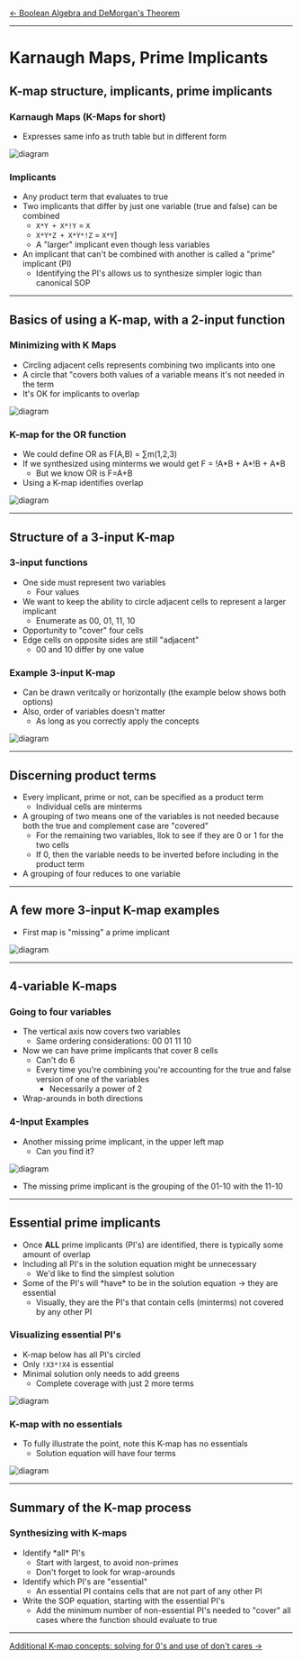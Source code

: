[\<- Boolean Algebra and DeMorgan's Theorem](3.md)

---

# Karnaugh Maps, Prime Implicants

## K-map structure, implicants, prime implicants

### Karnaugh Maps (K-Maps for short)

- Expresses same info as truth table but in different form

![diagram](4.1.png)

### Implicants

- Any product term that evaluates to true
- Two implicants that differ by just one variable (true and false) can be combined
	- `X*Y + X*!Y` = `X`
	- `X*Y*Z + X*Y*!Z` = `X*Y`]
	- A "larger" implicant even though less variables
- An implicant that can't be combined with another is called a "prime" implicant (PI)
	- Identifying the PI's allows us to synthesize simpler logic than canonical SOP

---

## Basics of using a K-map, with a 2-input function

### Minimizing with K Maps

- Circling adjacent cells represents combining two implicants into one
- A circle that "covers both values of a variable means it's not needed in the term
- It's OK for implicants to overlap

![diagram](4.2.png)

### K-map for the OR function

- We could define OR as F(A,B) = ∑m(1,2,3)
- If we synthesized using minterms we would get F = !A\*B + A\*!B + A\*B
	- But we know OR is F=A+B
- Using a K-map identifies overlap

![diagram](4.3.png)

---

## Structure of a 3-input K-map

### 3-input functions

- One side must represent two variables
	- Four values
- We want to keep the ability to circle adjacent cells to represent a larger implicant
	- Enumerate as 00, 01, 11, 10
- Opportunity to "cover" four cells
- Edge cells on opposite sides are still "adjacent"
	- 00 and 10 differ by one value

### Example 3-input K-map

- Can be drawn veritcally or horizontally (the example below shows both options)
- Also, order of variables doesn't matter
	- As long as you correctly apply the concepts

![diagram](4.4.png)

---

## Discerning product terms

- Every implicant, prime or not, can be specified as a product term
	- Individual cells are minterms
- A grouping of two means one of the variables is not needed because both the true and complement case are "covered"
	- For the remaining two variables, llok to see if they are 0 or 1 for the two cells
	- If 0, then the variable needs to be inverted before including in the product term
- A grouping of four reduces to one variable

---

## A few more 3-input K-map examples

- First map is "missing" a prime implicant

![diagram](4.5.png)

---

## 4-variable K-maps

### Going to four variables

- The vertical axis now covers two variables
	- Same ordering considerations: 00 01 11 10
- Now we can have prime implicants that cover 8 cells
	- Can't do 6
	- Every time you're combining you're accounting for the true and false version of one of the variables
		- Necessarily a power of 2
- Wrap-arounds in both directions

### 4-Input Examples

- Another missing prime implicant, in the upper left map
	- Can you find it?

![diagram](4.6.png)

- The missing prime implicant is the grouping of the 01-10 with the 11-10

---

## Essential prime implicants

- Once **ALL** prime implicants (PI's) are identified, there is typically some amount of overlap
- Including all PI's in the solution equation might be unnecessary
	- We'd like to find the simplest solution
- Some of the PI's will \*have\* to be in the solution equation -> they are essential
	- Visually, they are the PI's that contain cells (minterms) not covered by any other PI

### Visualizing essential PI's

- K-map below has all PI's circled 
- Only `!X3*!X4` is essential
- Minimal solution only needs to add greens
	- Complete coverage with just 2 more terms

![diagram](4.7.png)

### K-map with no essentials

- To fully illustrate the point, note this K-map has no essentials
	- Solution equation will have four terms

![diagram](4.8.png)

---

## Summary of the K-map process

### Synthesizing with K-maps

- Identify \*all\* PI's
	- Start with largest, to avoid non-primes
	- Don't forget to look for wrap-arounds
- Identify which PI's are "essential"
	- An essential PI contains cells that are not part of any other PI
- Write the SOP equation, starting with the essential PI's
	- Add the minimum number of non-essential PI's needed to "cover" all cases where the function should evaluate to true

---

[Additional K-map concepts: solving for 0's and use of don't cares ->](5.md)
